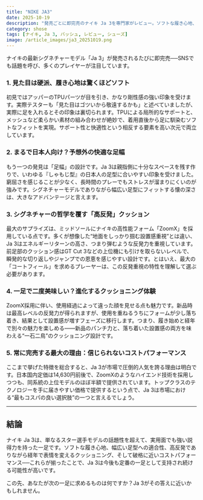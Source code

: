 ```yaml
---
title: "NIKE JA3"
date: 2025-10-19
description: "発売ごとに即完売のナイキ Ja 3を専門家がレビュー。ソフトな履き心地、幅広フィット、ZoomX搭載の高反発クッション、経年で変わる履き心地、破格のコスパという5つの魅力を解説。"
category: shose
tags: [ナイキ, Ja 3, バッシュ, レビュー, シューズ]
image: /article_images/ja3_20251019.png
---
```


ナイキの最新シグネチャーモデル「Ja 3」が発売されるたびに即完売──SNSでも話題を呼び、多くのプレイヤーが注目しています。

### 1. 見た目は硬派、履き心地は驚くほどソフト

初見ではアッパーのTPUパーツが目を引き、かなり剛性感の強い印象を受けます。実際テスターも「見た目はゴツいから敬遠するかも」と述べていましたが、実際に足を入れるとその印象は裏切られます。TPUによる局所的なサポートと、メッシュなど柔らかい素材の組み合わせが絶妙で、着用直後から足に馴染むソフトなフィットを実現。サポート性と快適性という相反する要素を高い次元で両立しています。

### 2. まるで日本人向け？予想外の快適な足幅

もう一つの発見は「足幅」の設計です。Ja 3は親指側に十分なスペースを残す作りで、いわゆる『しゃもじ型』の日本人の足型に合いやすい印象を受けました。窮屈さを感じることが少なく、長時間のプレーでもストレスが溜まりにくいのが強みです。シグネチャーモデルでありながら幅広い足型にフィットする懐の深さは、大きなアドバンテージと言えます。

### 3. シグネチャーの哲学を覆す「高反発」クッション

最大のサプライズは、ミッドソールにナイキの高性能フォーム「ZoomX」を採用している点です。多くが想像した“地面をしっかり掴む設置感重視”とは違い、Ja 3はエネルギーリターンの高さ、つまり弾むような反発力を重視しています。前足部のクッション感はGT Cut 3などの上位機にも引けを取らないレベルで、瞬発的な切り返しやジャンプでの恩恵を感じやすい設計です。とはいえ、最大の「コートフィール」を求めるプレーヤーは、この反発重視の特性を理解して選ぶ必要があります。

### 4. 一足で二度美味しい？進化するクッショニング体験

ZoomX採用に伴い、使用経過によって違った顔を見せる点も魅力です。新品時は最高レベルの反発力が得られますが、使用を重ねるうちにフォームが少し落ち着き、結果として設置感が増すフェーズに移行します。つまり、履き始めと経年で別々の魅力を楽しめる――新品のパンチ力と、落ち着いた設置感の両方を味わえる“一石二鳥”のクッショニング設計です。

### 5. 常に完売する最大の理由：信じられないコストパフォーマンス

ここまで挙げた特徴を総合すると、Ja 3が市場で圧倒的人気を誇る理由は明白です。日本国内定価は14,630円前後で、ZoomXのようなハイエンド技術を採用しつつも、同系統の上位モデルのほぼ半額で提供されています。トップクラスのテクノロジーを手に届きやすい価格で提供するという点で、Ja 3は市場における“最もコスパの良い選択肢”の一つと言えるでしょう。

---

## 結論

ナイキ Ja 3は、単なるスター選手モデルの話題性を超えて、実用面でも強い説得力を持った一足です。ソフトな履き心地、幅広い足型への適合性、高反発でありながら経年で表情を変えるクッショニング、そして破格に近いコストパフォーマンス──これらが揃ったことで、Ja 3は今後も定番の一足として支持され続ける可能性が高いです。

この先、あなたが次の一足に求めるものは何ですか？Ja 3がその答えに近いかもしれません。

